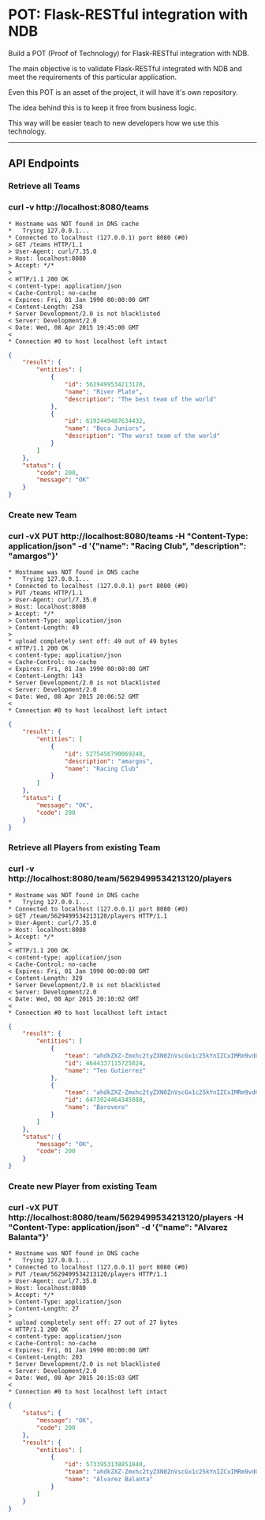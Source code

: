 # POT: Flask-RESTful integration with NDB
Build a POT (Proof of Technology) for Flask-RESTful integration with NDB. 

The main objective is to validate Flask-RESTful integrated with NDB and meet the requirements of this particular application. 

Even this POT is an asset of the project, it will have it's own repository. 

The idea behind this is to keep it free from business logic. 

This way will be easier teach to new developers how we use this technology.

***
## API Endpoints
### Retrieve all Teams
### curl -v http://localhost:8080/teams
```ssh
* Hostname was NOT found in DNS cache
*   Trying 127.0.0.1...
* Connected to localhost (127.0.0.1) port 8080 (#0)
> GET /teams HTTP/1.1
> User-Agent: curl/7.35.0
> Host: localhost:8080
> Accept: */*
> 
< HTTP/1.1 200 OK
< content-type: application/json
< Cache-Control: no-cache
< Expires: Fri, 01 Jan 1990 00:00:00 GMT
< Content-Length: 258
* Server Development/2.0 is not blacklisted
< Server: Development/2.0
< Date: Wed, 08 Apr 2015 19:45:00 GMT
< 
* Connection #0 to host localhost left intact
```
```json
{
    "result": {
        "entities": [
            {
                "id": 5629499534213120,
                "name": "River Plate",
                "description": "The best team of the world"
            },
            {
                "id": 6192449487634432,
                "name": "Boca Juniors",
                "description": "The worst team of the world"
            }
        ]
    },
    "status": {
        "code": 200,
        "message": "OK"
    }
}
```
### Create new Team
### curl -vX PUT http://localhost:8080/teams -H "Content-Type: application/json" -d '{"name": "Racing Club", "description": "amargos"}'
```ssh
* Hostname was NOT found in DNS cache
*   Trying 127.0.0.1...
* Connected to localhost (127.0.0.1) port 8080 (#0)
> PUT /teams HTTP/1.1
> User-Agent: curl/7.35.0
> Host: localhost:8080
> Accept: */*
> Content-Type: application/json
> Content-Length: 49
> 
* upload completely sent off: 49 out of 49 bytes
< HTTP/1.1 200 OK
< content-type: application/json
< Cache-Control: no-cache
< Expires: Fri, 01 Jan 1990 00:00:00 GMT
< Content-Length: 143
* Server Development/2.0 is not blacklisted
< Server: Development/2.0
< Date: Wed, 08 Apr 2015 20:06:52 GMT
< 
* Connection #0 to host localhost left intact
```
```json
{
    "result": {
        "entities": [
            {
                "id": 5275456790069248,
                "description": "amargos",
                "name": "Racing Club"
            }
        ]
    },
    "status": {
        "message": "OK",
        "code": 200
    }
}
```
### Retrieve all Players from existing Team
### curl -v http://localhost:8080/team/5629499534213120/players
```ssh
* Hostname was NOT found in DNS cache
*   Trying 127.0.0.1...
* Connected to localhost (127.0.0.1) port 8080 (#0)
> GET /team/5629499534213120/players HTTP/1.1
> User-Agent: curl/7.35.0
> Host: localhost:8080
> Accept: */*
> 
< HTTP/1.1 200 OK
< content-type: application/json
< Cache-Control: no-cache
< Expires: Fri, 01 Jan 1990 00:00:00 GMT
< Content-Length: 329
* Server Development/2.0 is not blacklisted
< Server: Development/2.0
< Date: Wed, 08 Apr 2015 20:10:02 GMT
< 
* Connection #0 to host localhost left intact
```
```json
{
    "result": {
        "entities": [
            {
                "team": "ahdkZXZ-Zmxhc2tyZXN0ZnVscGx1c25kYnIZCxIMRm9vdGJhbGxUZWFtGICAgICAgIAKDA",
                "id": 4644337115725824,
                "name": "Teo Gutierrez"
            },
            {
                "team": "ahdkZXZ-Zmxhc2tyZXN0ZnVscGx1c25kYnIZCxIMRm9vdGJhbGxUZWFtGICAgICAgIAKDA",
                "id": 6473924464345088,
                "name": "Barovero"
            }
        ]
    },
    "status": {
        "message": "OK",
        "code": 200
    }
}
```
### Create new Player from existing Team
### curl -vX PUT http://localhost:8080/team/5629499534213120/players -H "Content-Type: application/json" -d '{"name": "Alvarez Balanta"}'
```ssh
* Hostname was NOT found in DNS cache
*   Trying 127.0.0.1...
* Connected to localhost (127.0.0.1) port 8080 (#0)
> PUT /team/5629499534213120/players HTTP/1.1
> User-Agent: curl/7.35.0
> Host: localhost:8080
> Accept: */*
> Content-Type: application/json
> Content-Length: 27
> 
* upload completely sent off: 27 out of 27 bytes
< HTTP/1.1 200 OK
< content-type: application/json
< Cache-Control: no-cache
< Expires: Fri, 01 Jan 1990 00:00:00 GMT
< Content-Length: 203
* Server Development/2.0 is not blacklisted
< Server: Development/2.0
< Date: Wed, 08 Apr 2015 20:15:03 GMT
< 
* Connection #0 to host localhost left intact
```
```json
{
    "status": {
        "message": "OK",
        "code": 200
    },
    "result": {
        "entities": [
            {
                "id": 5733953138851840,
                "team": "ahdkZXZ-Zmxhc2tyZXN0ZnVscGx1c25kYnIZCxIMRm9vdGJhbGxUZWFtGICAgICAgIAKDA",
                "name": "Alvarez Balanta"
            }
        ]
    }
}
```
